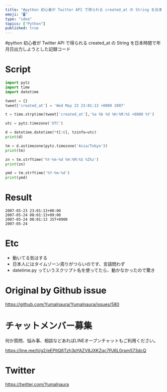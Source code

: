 ```yaml
---
title: "#python 初心者が Twitter API で得られる created_at の String を日本時間で年月日出力しようとした記録"
emoji: "🖥"
type: "idea"
topics: ["Python"]
published: true
---
```


#python 初心者が Twitter API で得られる created_at の String を日本時間で年月日出力しようとした記録コード


# Script
```py
import pytz
import time
import datetime

tweet = {}
tweet['created_at'] = 'Wed May 23 23:01:13 +0000 2007'

t = time.strptime(tweet['created_at'],'%a %b %d %H:%M:%S +0000 %Y')

utc = pytz.timezone('UTC')

d = datetime.datetime(*t[:6], tzinfo=utc)
print(d)

tm = d.astimezone(pytz.timezone('Asia/Tokyo'))
print(tm)

zn = tm.strftime('%Y-%m-%d %H:%M:%S %Z%z')
print(zn)

ymd = tm.strftime('%Y-%m-%d')
print(ymd)
```

# Result

```
2007-05-23 23:01:13+00:00
2007-05-24 08:01:13+09:00
2007-05-24 08:01:13 JST+0900
2007-05-24
```

# Etc

- 動いてる気はする
- 日本人にはタイムゾーン周りがつらいのです、言語問わず
- datetime.py っていうスクリプト名を使ってたら、動かなかったので驚き


# Original by Github issue

https://github.com/YumaInaura/YumaInaura/issues/580








<!-- Update From Qiita API -->

# チャットメンバー募集


何か質問、悩み事、相談などあればLINEオープンチャットもご利用ください。

https://line.me/ti/g2/eEPltQ6Tzh3pYAZV8JXKZqc7PJ6L0rpm573dcQ





# Twitter


https://twitter.com/YumaInaura


<!-- Update From Qiita API -->


